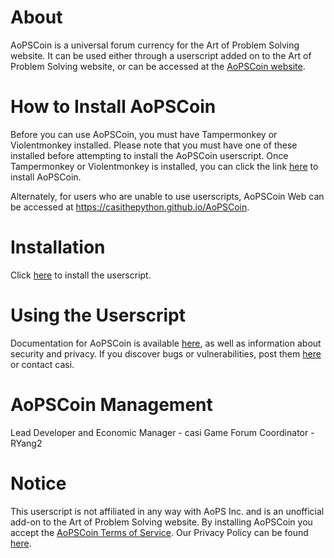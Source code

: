 # About #
AoPSCoin is a universal forum currency for the Art of Problem Solving website. It can be used either through a userscript added on to the Art of Problem Solving website, or can be accessed at the [AoPSCoin website](https://casithepython.github.io/AoPSCoin).

# How to Install AoPSCoin #
Before you can use AoPSCoin, you must have Tampermonkey or Violentmonkey installed. Please note that you must have one of these installed before attempting to install the AoPSCoin userscript. Once Tampermonkey or Violentmonkey is installed, you can click the link [here](https://github.com/casithepython/AoPSCoin/raw/master/aopscoin.user.js) to install AoPSCoin.

Alternately, for users who are unable to use userscripts, AoPSCoin Web can be accessed at https://casithepython.github.io/AoPSCoin.

# Installation #
Click [here](https://raw.githubusercontent.com/casithepython/AoPSCoin/master/aopscoin.user.js) to install the userscript.

# Using the Userscript #
Documentation for AoPSCoin is available [here](https://artofproblemsolving.com/community/c1219179h2172158_documentation), as well as information about security and privacy. If you discover bugs or vulnerabilities, post them [here](https://artofproblemsolving.com/community/c1219179_aopscoin_support_forum) or contact casi.

# AoPSCoin Management #
Lead Developer and Economic Manager - casi
Game Forum Coordinator - RYang2

# Notice #
This userscript is not affiliated in any way with AoPS Inc. and is an unofficial add-on to the Art of Problem Solving website. By installing AoPSCoin you accept the [AoPSCoin Terms of Service](https://artofproblemsolving.com/community/c1219179h2172220_aopscoin_terms_of_service_and_privacy_policy). Our Privacy Policy can be found [here](https://artofproblemsolving.com/community/c1219179h2172220p16217762).
